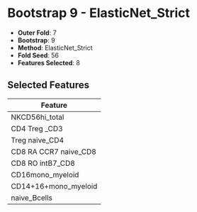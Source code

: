 # Bootstrap 9 - ElasticNet_Strict

- **Outer Fold**: 7
- **Bootstrap**: 9
- **Method**: ElasticNet_Strict
- **Fold Seed**: 56
- **Features Selected**: 8

## Selected Features

| Feature |
|---------|
| NKCD56hi_total |
| CD4 Treg _CD3 |
| Treg naive_CD4 |
| CD8 RA CCR7 naive_CD8 |
| CD8 RO intB7_CD8 |
| CD16mono_myeloid |
| CD14+16+mono_myeloid |
| naive_Bcells |
